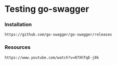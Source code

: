# Testing go-swagger
### Installation
```html
https://github.com/go-swagger/go-swagger/releases
```
### Resources
```html
https://www.youtube.com/watch?v=07XhTqE-j8k
```
